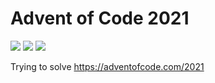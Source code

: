 # Advent of Code 2021

![](https://img.shields.io/badge/day%20📅-20-blue)
![](https://img.shields.io/badge/stars%20⭐-28-yellow)
![](https://img.shields.io/badge/days%20completed-13-red)

Trying to solve https://adventofcode.com/2021

